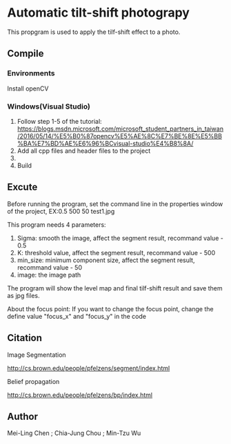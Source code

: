 # Automatic tilt-shift photograpy
This propgram is used to apply the tilf-shift effect to a photo.

## Compile

### Environments

Install openCV

### Windows(Visual Studio)

1. Follow step 1-5 of the tutorial:
https://blogs.msdn.microsoft.com/microsoft_student_partners_in_taiwan/2016/05/14/%E5%B0%87opencv%E5%AE%8C%E7%BE%8E%E5%BB%BA%E7%BD%AE%E6%96%BCvisual-studio%E4%B8%8A/
2. Add all cpp files and header files to the project
3. 
4. Build

## Excute

Before running the program, set the command line in the properties window of the project, EX:0.5 500 50 test1.jpg

This program needs 4 parameters:
1. Sigma: smooth the image, affect the segment result, recommand value - 0.5
2. K: threshold value, affect the segment result, recommand value - 500
3. min_size: minimum component size, affect the segment result, recommand value - 50
4. image: the image path

The program will show the level map and final tilf-shift result and save them as jpg files.

About the focus point:
If you want to change the focus point, change the define value "focus_x" and "focus_y" in the code

## Citation
Image Segmentation

http://cs.brown.edu/people/pfelzens/segment/index.html

Belief propagation

http://cs.brown.edu/people/pfelzens/bp/index.html


## Author
Mei-Ling Chen ; Chia-Jung Chou ; Min-Tzu Wu
